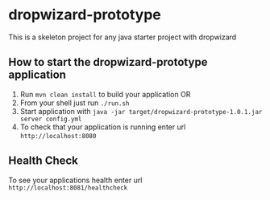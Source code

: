 # dropwizard-prototype

This is a skeleton project for any java starter project with dropwizard

How to start the dropwizard-prototype application
---

1. Run `mvn clean install` to build your application
OR
2. From your shell just run `./run.sh`
3. Start application with `java -jar target/dropwizard-prototype-1.0.1.jar server config.yml`
4. To check that your application is running enter url `http://localhost:8080`

Health Check
---

To see your applications health enter url `http://localhost:8081/healthcheck`

